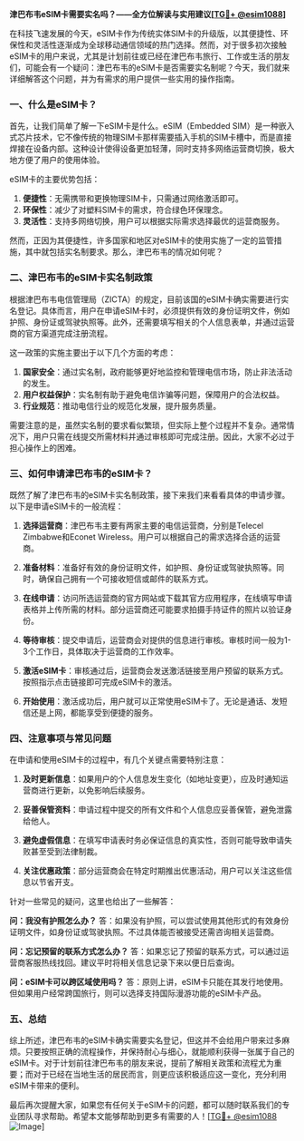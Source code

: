**津巴布韦eSIM卡需要实名吗？——全方位解读与实用建议[[TG💪+ @esim1088](https://t.me/s/esim1088)]**

在科技飞速发展的今天，eSIM卡作为传统实体SIM卡的升级版，以其便捷性、环保性和灵活性逐渐成为全球移动通信领域的热门选择。然而，对于很多初次接触eSIM卡的用户来说，尤其是计划前往或已经在津巴布韦旅行、工作或生活的朋友们，可能会有一个疑问：津巴布韦的eSIM卡是否需要实名制呢？今天，我们就来详细解答这个问题，并为有需求的用户提供一些实用的操作指南。

### 一、什么是eSIM卡？

首先，让我们简单了解一下eSIM卡是什么。eSIM（Embedded SIM）是一种嵌入式芯片技术，它不像传统的物理SIM卡那样需要插入手机的SIM卡槽中，而是直接焊接在设备内部。这种设计使得设备更加轻薄，同时支持多网络运营商切换，极大地方便了用户的使用体验。

eSIM卡的主要优势包括：

1. **便捷性**：无需携带和更换物理SIM卡，只需通过网络激活即可。
2. **环保性**：减少了对塑料SIM卡的需求，符合绿色环保理念。
3. **灵活性**：支持多网络切换，用户可以根据实际需求选择最优的运营商服务。

然而，正因为其便捷性，许多国家和地区对eSIM卡的使用实施了一定的监管措施，其中就包括实名制要求。那么，津巴布韦的情况如何呢？

### 二、津巴布韦的eSIM卡实名制政策

根据津巴布韦电信管理局（ZICTA）的规定，目前该国的eSIM卡确实需要进行实名登记。具体而言，用户在申请eSIM卡时，必须提供有效的身份证明文件，例如护照、身份证或驾驶执照等。此外，还需要填写相关的个人信息表单，并通过运营商的官方渠道完成注册流程。

这一政策的实施主要出于以下几个方面的考虑：

1. **国家安全**：通过实名制，政府能够更好地监控和管理电信市场，防止非法活动的发生。
2. **用户权益保护**：实名制有助于避免电信诈骗等问题，保障用户的合法权益。
3. **行业规范**：推动电信行业的规范化发展，提升服务质量。

需要注意的是，虽然实名制的要求看似繁琐，但实际上整个过程并不复杂。通常情况下，用户只需在线提交所需材料并通过审核即可完成注册。因此，大家不必过于担心操作上的困难。

### 三、如何申请津巴布韦的eSIM卡？

既然了解了津巴布韦的eSIM卡实名制政策，接下来我们来看看具体的申请步骤。以下是申请eSIM卡的一般流程：

1. **选择运营商**：津巴布韦主要有两家主要的电信运营商，分别是Telecel Zimbabwe和Econet Wireless。用户可以根据自己的需求选择合适的运营商。
   
2. **准备材料**：准备好有效的身份证明文件，如护照、身份证或驾驶执照等。同时，确保自己拥有一个可接收短信或邮件的联系方式。

3. **在线申请**：访问所选运营商的官方网站或下载其官方应用程序，在线填写申请表格并上传所需的材料。部分运营商还可能要求拍摄手持证件的照片以验证身份。

4. **等待审核**：提交申请后，运营商会对提供的信息进行审核。审核时间一般为1-3个工作日，具体取决于运营商的工作效率。

5. **激活eSIM卡**：审核通过后，运营商会发送激活链接至用户预留的联系方式。按照指示点击链接即可完成eSIM卡的激活。

6. **开始使用**：激活成功后，用户就可以正常使用eSIM卡了。无论是通话、发短信还是上网，都能享受到便捷的服务。

### 四、注意事项与常见问题

在申请和使用eSIM卡的过程中，有几个关键点需要特别注意：

1. **及时更新信息**：如果用户的个人信息发生变化（如地址变更），应及时通知运营商进行更新，以免影响后续服务。

2. **妥善保管资料**：申请过程中提交的所有文件和个人信息应妥善保管，避免泄露给他人。

3. **避免虚假信息**：在填写申请表时务必保证信息的真实性，否则可能导致申请失败甚至受到法律制裁。

4. **关注优惠政策**：部分运营商会在特定时期推出优惠活动，用户可以关注这些信息以节省开支。

针对一些常见的疑问，这里也给出了一些解答：

**问：我没有护照怎么办？**
答：如果没有护照，可以尝试使用其他形式的有效身份证明文件，如身份证或驾驶执照。不过具体能否被接受还需咨询相关运营商。

**问：忘记预留的联系方式怎么办？**
答：如果忘记了预留的联系方式，可以通过运营商客服热线找回。建议平时将相关信息记录下来以便日后查询。

**问：eSIM卡可以跨区域使用吗？**
答：原则上讲，eSIM卡只能在其发行地使用。但如果用户经常跨国旅行，则可以选择支持国际漫游功能的eSIM卡产品。

### 五、总结

综上所述，津巴布韦的eSIM卡确实需要实名登记，但这并不会给用户带来过多麻烦。只要按照正确的流程操作，并保持耐心与细心，就能顺利获得一张属于自己的eSIM卡。对于计划前往津巴布韦的朋友来说，提前了解相关政策和流程尤为重要；而对于已经在当地生活的居民而言，则更应该积极适应这一变化，充分利用eSIM卡带来的便利。

最后再次提醒大家，如果您有任何关于eSIM卡的问题，都可以随时联系我们的专业团队寻求帮助。希望本文能够帮助到更多有需要的人！[[TG💪+ @esim1088](https://t.me/s/esim1088) ![Image](https://i.postimg.cc/4NQfJmqS/Snipaste-2025-05-13-00-14-12.png)]
